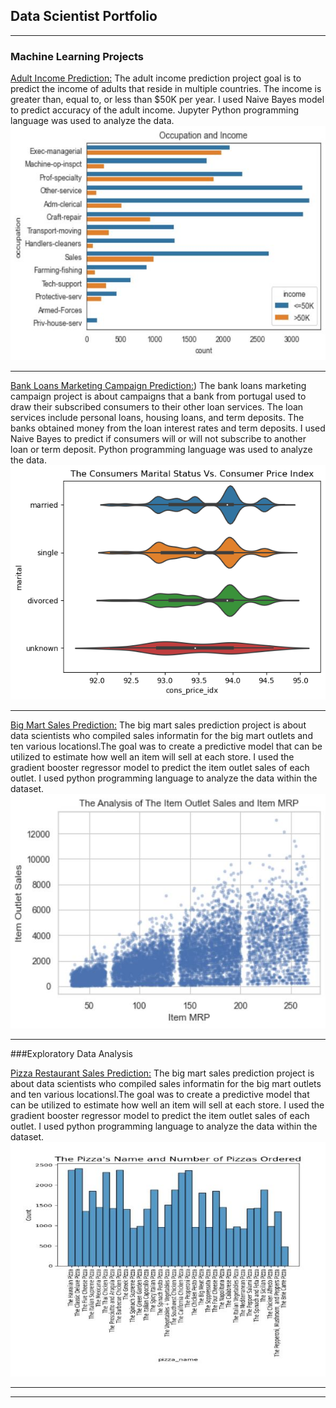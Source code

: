 ## Data Scientist Portfolio

---

### Machine Learning Projects 

[Adult Income Prediction:](https://github.com/Lachandra41/Lachandra-Ash-Portfolio/tree/main/Adult%20Income%20Prediction%20with%20Machine%20Learning/)
The adult income prediction project goal is to predict the income of adults that reside in multiple countries. The income is greater than, equal to, or less than $50K per year. I used Naive Bayes model to predict accuracy of the adult income. Jupyter Python programming language was used to analyze the data.
<img src="images/aip4.jpg?raw=true"/> 

---
[Bank Loans Marketing Campaign Prediction:](https://github.com/Lachandra41/Lachandra-Ash-Portfolio/tree/main/Bank%20Loans%20Marketing%20with%20Machine%20Learning))
The bank loans marketing campaign project is about campaigns that a bank from portugal used to draw their subscribed consumers to their other loan services. The loan services include personal loans, housing loans, and term deposits. The banks obtained money from the loan interest rates and term deposits. I used Naive Bayes to predict if consumers will or will not subscribe to another loan or term deposit. Python programming language was used to analyze the data.
<img src="images/bank.jpg?raw=true"/>

---
[Big Mart Sales Prediction:](https://github.com/Lachandra41/Lachandra-Ash-Portfolio/tree/main/BigMart%20Sales)
The big mart sales prediction project is about data scientists who compiled sales informatin for the big mart outlets and ten various locationsl.The goal was to create a predictive model that can be utilized to estimate how well an item will sell at each store. I used the gradient booster regressor model to predict the item outlet sales of each outlet. I used python programming language to analyze the data within the dataset.
<img src="images/bigm1.jpg?raw=true"/>

---
###Exploratory Data Analysis

[Pizza Restaurant Sales Prediction:](https://github.com/Lachandra41/Lachandra-Ash-Portfolio/tree/main/Pizza%20Restaurant%20Sales)
The big mart sales prediction project is about data scientists who compiled sales informatin for the big mart outlets and ten various locationsl.The goal was to create a predictive model that can be utilized to estimate how well an item will sell at each store. I used the gradient booster regressor model to predict the item outlet sales of each outlet. I used python programming language to analyze the data within the dataset.
<img src="images/pizza.jpg?raw=true"/>


---




---

